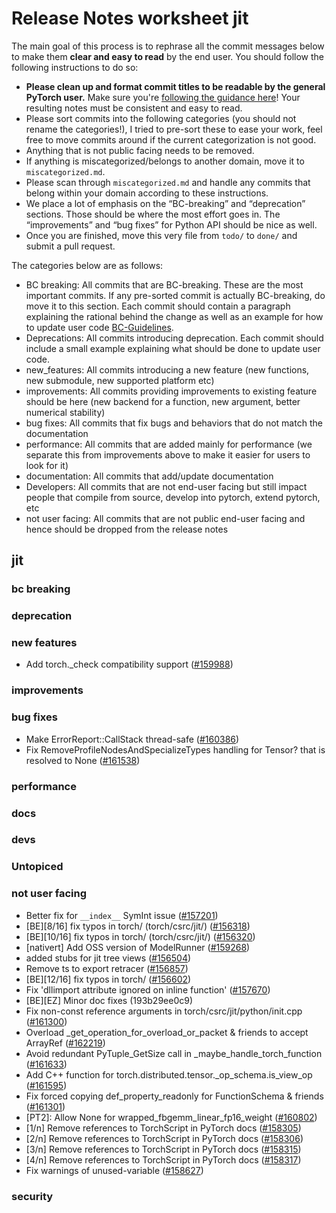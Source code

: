 
# Release Notes worksheet jit

The main goal of this process is to rephrase all the commit messages below to make them **clear and easy to read** by the end user. You should follow the following instructions to do so:

* **Please clean up and format commit titles to be readable by the general PyTorch user.** Make sure you're [following the guidance here](https://docs.google.com/document/d/14OmgGBr1w6gl1VO47GGGdwrIaUNr92DFhQbY_NEk8mQ/edit)! Your resulting notes must be consistent and easy to read.
* Please sort commits into the following categories (you should not rename the categories!), I tried to pre-sort these to ease your work, feel free to move commits around if the current categorization is not good.
* Anything that is not public facing needs to be removed.
* If anything is miscategorized/belongs to another domain, move it to `miscategorized.md`.
* Please scan through `miscategorized.md` and handle any commits that belong within your domain according to these instructions.
* We place a lot of emphasis on the “BC-breaking” and “deprecation” sections. Those should be where the most effort goes in. The “improvements” and “bug fixes” for Python API should be nice as well.
* Once you are finished, move this very file from `todo/` to `done/` and submit a pull request.

The categories below are as follows:

* BC breaking: All commits that are BC-breaking. These are the most important commits. If any pre-sorted commit is actually BC-breaking, do move it to this section. Each commit should contain a paragraph explaining the rational behind the change as well as an example for how to update user code [BC-Guidelines](https://docs.google.com/document/d/14OmgGBr1w6gl1VO47GGGdwrIaUNr92DFhQbY_NEk8mQ/edit#heading=h.a9htwgvvec1m).
* Deprecations: All commits introducing deprecation. Each commit should include a small example explaining what should be done to update user code.
* new_features: All commits introducing a new feature (new functions, new submodule, new supported platform etc)
* improvements: All commits providing improvements to existing feature should be here (new backend for a function, new argument, better numerical stability)
* bug fixes: All commits that fix bugs and behaviors that do not match the documentation
* performance: All commits that are added mainly for performance (we separate this from improvements above to make it easier for users to look for it)
* documentation: All commits that add/update documentation
* Developers: All commits that are not end-user facing but still impact people that compile from source, develop into pytorch, extend pytorch, etc
* not user facing: All commits that are not public end-user facing and hence should be dropped from the release notes

## jit
### bc breaking
### deprecation
### new features
- Add torch.\_check compatibility support ([#159988](https://github.com/pytorch/pytorch/pull/159988))
### improvements
### bug fixes
- Make ErrorReport::CallStack thread-safe ([#160386](https://github.com/pytorch/pytorch/pull/160386))
- Fix RemoveProfileNodesAndSpecializeTypes handling for Tensor? that is resolved to None ([#161538](https://github.com/pytorch/pytorch/pull/161538))
### performance
### docs
### devs
### Untopiced
### not user facing
- Better fix for `__index__` SymInt issue ([#157201](https://github.com/pytorch/pytorch/pull/157201))
- [BE][8/16] fix typos in torch/ (torch/csrc/jit/) ([#156318](https://github.com/pytorch/pytorch/pull/156318))
- [BE][10/16] fix typos in torch/ (torch/csrc/jit/) ([#156320](https://github.com/pytorch/pytorch/pull/156320))
- [nativert] Add OSS version of ModelRunner ([#159268](https://github.com/pytorch/pytorch/pull/159268))
- added stubs for jit tree views ([#156504](https://github.com/pytorch/pytorch/pull/156504))
- Remove ts to export retracer ([#156857](https://github.com/pytorch/pytorch/pull/156857))
- [BE][12/16] fix typos in torch/ ([#156602](https://github.com/pytorch/pytorch/pull/156602))
- Fix 'dllimport attribute ignored on inline function' ([#157670](https://github.com/pytorch/pytorch/pull/157670))
- [BE][EZ] Minor doc fixes (193b29ee0c9)
- Fix non-const reference arguments in torch/csrc/jit/python/init.cpp ([#161300](https://github.com/pytorch/pytorch/pull/161300))
- Overload _get_operation_for_overload_or_packet & friends to accept ArrayRef ([#162219](https://github.com/pytorch/pytorch/pull/162219))
- Avoid redundant PyTuple_GetSize call in _maybe_handle_torch_function ([#161633](https://github.com/pytorch/pytorch/pull/161633))
- Add C++ function for torch.distributed.tensor._op_schema.is_view_op ([#161595](https://github.com/pytorch/pytorch/pull/161595))
- Fix forced copying def_property_readonly for FunctionSchema & friends ([#161301](https://github.com/pytorch/pytorch/pull/161301))
- [PT2]: Allow None for wrapped_fbgemm_linear_fp16_weight ([#160802](https://github.com/pytorch/pytorch/pull/160802))
- [1/n] Remove references to TorchScript in PyTorch docs ([#158305](https://github.com/pytorch/pytorch/pull/158305))
- [2/n] Remove references to TorchScript in PyTorch docs ([#158306](https://github.com/pytorch/pytorch/pull/158306))
- [3/n] Remove references to TorchScript in PyTorch docs ([#158315](https://github.com/pytorch/pytorch/pull/158315))
- [4/n] Remove references to TorchScript in PyTorch docs ([#158317](https://github.com/pytorch/pytorch/pull/158317))
- Fix warnings of unused-variable ([#158627](https://github.com/pytorch/pytorch/pull/158627))
### security
